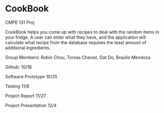 # CookBook
CMPE 131 Proj

CookBook helps you come up with recipes to deal with the random items in your fridge. A user can enter what they have, and the application will calculate what recipe from the database requires the least amount of additional ingredients.

Group Members: Robin Chou, Tomas Chavez, Dat Do, Braulio Mendoza

Github: 10/18

Software Prototype 10/25

Testing 11/8

Project Report 11/27

Project Presentation 12/4

